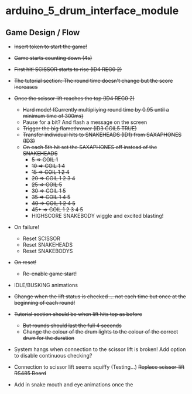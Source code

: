 # arduino_5_drum_interface_module

## Game Design / Flow
 - ~~Insert token to start the game!~~
 - ~~Game starts counting down (4s)~~
 - ~~First hit! SCISSOR starts to rise (ID4 REG0 2)~~
 - ~~The tutorial section: The round time doesn't change but the score increases~~
 - ~~Once the scissor lift reaches the top (ID4 REG0 2)~~
    -   ~~Hard mode! (Currently multipliying round time by 0.95 until a minimum time of 300ms)~~
    -   Pause for a bit? And flash a message on the screen
    -   ~~Trigger the big flamethrower (ID3 COIL5 TRUE)~~
    -   ~~Transfer individual hits to SNAKEHEADS (ID1) from SAXAPHONES (ID3)~~
    -   ~~On each 5th hit set the SAXAPHONES off instead of the SNAKEHEADS~~
        -   ~~5 &rArr;  COIL 1~~
        -   ~~10 &rArr; COIL 1 4~~
        -   ~~15 &rArr; COIL 1 2 4~~
        -   ~~20 &rArr; COIL 1 2 3 4~~
        -   ~~25 &rArr; COIL 5~~
        -   ~~30 &rArr; COIL 1 5~~
        -   ~~35 &rArr; COIL 1 4 5~~
        -   ~~40 &rArr; COIL 1 2 4 5~~
        -   ~~45+ &rArr; COIL 1 2 3 4 5~~
        -   HIGHSCORE SNAKEBODY wiggle and excited blasting!
- On failure!
    - Reset SCISSOR
    - Reset SNAKEHEADS
    - Reset SNAKEBODYS
- ~~On reset!~~
    - ~~Re-enable game start!~~
- IDLE/BUSKING animations

- ~~Change when the lift status is checked ... not each time but once at the beginning of each round!~~
- ~~Tutorial section should be when lift hits top as before~~
    - ~~But rounds should last the full 4 seconds~~
    - ~~Change the colour of the drum lights to the colour of the correct drum for the duration~~
- System hangs when connection to the scissor lift is broken! Add option to disable continuous checking?
- Connection to scissor lift seems squiffy (Testing...) ~~Replace scissor-lift RS485 Board~~
- Add in snake mouth and eye animations once the 